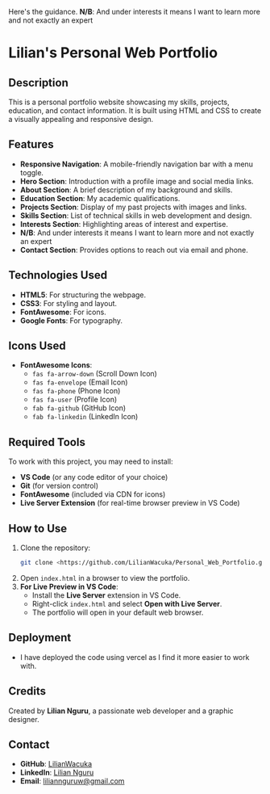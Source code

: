 Here's the guidance.
**N/B**: And under interests it means I want to learn more and not exactly an expert
# Lilian's Personal Web Portfolio

## Description
This is a personal portfolio website showcasing my skills, projects, education, and contact information. It is built using HTML and CSS to create a visually appealing and responsive design.

## Features
- **Responsive Navigation**: A mobile-friendly navigation bar with a menu toggle.
- **Hero Section**: Introduction with a profile image and social media links.
- **About Section**: A brief description of my background and skills.
- **Education Section**: My academic qualifications.
- **Projects Section**: Display of my past projects with images and links.
- **Skills Section**: List of technical skills in web development and design.
- **Interests Section**: Highlighting areas of interest and expertise.
- **N/B**: And under interests it means I want to learn more and not exactly an expert
- **Contact Section**: Provides options to reach out via email and phone.

## Technologies Used
- **HTML5**: For structuring the webpage.
- **CSS3**: For styling and layout.
- **FontAwesome**: For icons.
- **Google Fonts**: For typography.

## Icons Used
- **FontAwesome Icons**:
  - `fas fa-arrow-down` (Scroll Down Icon)
  - `fas fa-envelope` (Email Icon)
  - `fas fa-phone` (Phone Icon)
  - `fas fa-user` (Profile Icon)
  - `fab fa-github` (GitHub Icon)
  - `fab fa-linkedin` (LinkedIn Icon)

## Required Tools
To work with this project, you may need to install:
- **VS Code** (or any code editor of your choice)
- **Git** (for version control)
- **FontAwesome** (included via CDN for icons)
- **Live Server Extension** (for real-time browser preview in VS Code)

## How to Use
1. Clone the repository:
   ```bash
   git clone <https://github.com/LilianWacuka/Personal_Web_Portfolio.git>
   ```
2. Open `index.html` in a browser to view the portfolio.
3. **For Live Preview in VS Code**:
   - Install the **Live Server** extension in VS Code.
   - Right-click `index.html` and select **Open with Live Server**.
   - The portfolio will open in your default web browser.

## Deployment
- I have deployed the code using vercel as I find it more easier to work with.
## Credits
Created by **Lilian Nguru**, a passionate web developer and a graphic designer.

## Contact
- **GitHub**: [LilianWacuka](https://github.com/LilianWacuka)
- **LinkedIn**: [Lilian Nguru](https://www.linkedin.com/in/lilian-nguru-6a8850306/)
- **Email**: liliannguruw@gmail.com


